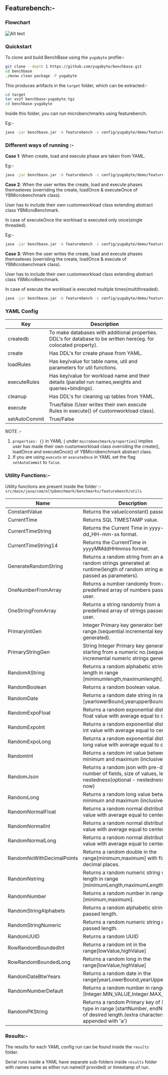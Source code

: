 ##  Featurebench:-


### Flowchart
![Alt text](Flowchart.jpg?raw=true "Optional Title")

### Quickstart

To clone and build BenchBase using the `yugabyte` profile:-

```bash
git clone --depth 1 https://github.com/yugabyte/benchbase.git
cd benchbase
./mvnw clean package -P yugabyte
```

This produces artifacts in the `target` folder, which can be extracted:-

```bash
cd target
tar xvzf benchbase-yugabyte.tgz
cd benchbase-yugabyte
```

Inside this folder, you can run microbenchmarks using featurebench.

Eg:-

```bash
java -jar benchbase.jar -b featurebench -c config/yugabyte/demo/featurebench_santanu_t1_10_10k.yaml --create=true --load=true --execute=true
```


### Different ways of running :-

**Case 1**: When create, load and execute phase are taken from YAML.

Eg:-
```bash
java -jar benchbase.jar -b featurebench -c config/yugabyte/demo/featurebench_santanu_t1_10_10k.yaml --create=true --load=true --execute=true
```

**Case 2**: When the user writes the create, load and execute phases themseleves (overriding the create, loadOnce & executeOnce of YBMicrobenchmark class).

User has to include their own customworkload class extending abstract class YBMicroBenchmark.

In case of executeOnce the workload is executed only once(single threaded).

Eg:-
```bash
java -jar benchbase.jar -b featurebench -c config/yugabyte/demo/featurebench_scan_sonal.yaml --create=true --load=true --execute=true
```

**Case 3**:
When the user writes the create, load and execute phases themseleves (overriding the create, loadOnce & execute of YBMicrobenchmark class).

User has to include their own customworkload class extending abstract class YBMicroBenchmark.

In case of execute the workload is executed multiple times(multithreaded).
```bash
java -jar benchbase.jar -b featurebench -c config/yugabyte/demo/featurebench_microbenchmark1_sonal.yaml --create=true --load=true --execute=true
```

### YAML Config
| Key           | Description                                                                                                      |
|---------------|------------------------------------------------------------------------------------------------------------------|
| createdb      | To make databases with additional properties. DDL's for database to be written here(eg. for colocated property). |
 | create        | Has DDL's for create phase from YAML.                                                                            |
| loadRules     | Has key/value for table name, util and parameters for util functions.                                            |
| executeRules  | Has key/value for workload name and their details (parallel run names,weights and queries+bindings).             |
| cleanup       | Has DDL's for cleaning up tables from YAML.                                                                      |
| execute       | True/false (User writes their own execute Rules in execute() of customworkload class).                           |
| setAutoCommit | True/False                                                                                                       |


NOTE :-
1. `properties: {}` in YAML ( under `microbenchmark/properties`) implies user has made their own customworkload class overriding the create(), loadOnce and executeOnce() of YBMicrobenchmark abstract class.
2.  If you are using `execute` or `executeOnce` in YAML set the flag `setAutoCommit` to `false`.
### Utility Functions:-

Utility functions are present inside the folder :-
`src/main/java/com/oltpbenchmark/benchmarks/featurebench/utils`

| Name                      | Description                                                                                                                           | Parameters                              | Parameter Type           |
|---------------------------|---------------------------------------------------------------------------------------------------------------------------------------|-----------------------------------------|--------------------------|
| ConstantValue             | Returns the value(constant) passed to it.                                                                                             | constantVal                             | List of Objects          |
| CurrentTime               | Returns SQL TIMESTAMP value.                                                                                                          | None                                    | None                     |
| CurrentTimeString         | Returns the Current Time in yyyy-MM-dd_HH-mm-ss format.                                                                               | None                                    | None                     |
| CurrentTimeString14       | Returns the CurrentTime in yyyyMMddHHmmss format.                                                                                     | None                                    | None                     |
| GenerateRandomString      | Returns a random string from an array of random strings generated at runtime(length of random string and array passed as parameters). | desiredLength,sizeOfStringArray         | Integer ,Integer         |
| OneNumberFromArray        | Returns a number randomly from a predefined array of numbers passed by user.                                                          | listOfIntegers                          | List of Integers         |
| OneStringFromArray        | Returns a string randomly from a predefined array of strings passed by user.                                                          | str                                     | List of Strings          |
| PrimaryIntGen             | Integer Primary key generator between a range.(sequential incremental keys generated).                                                | upperRange,lowerRange                   | Integer,Integer          |
| PrimaryStringGen          | String Integer Primary key generator starting from a numeric no.(sequential incremental numeric strings generated).                   | startNumber,desiredLength               | Integer,Integer          |
| RandomAString             | Returns a random alphabetic string with length in range [minimumlength,maximumlength].                                                | minimumLength,maximumLength             | Integer,Integer          |
| RandomBoolean             | Returns a random boolean value.                                                                                                       | None                                    | None                     |
| RandomDate                | Returns a random date string in range [yearlowerBound,yearupperBound]                                                                 | yearlowerBound,yearupperBound           | Integer,Integer          |
| RandomExpoFloat           | Returns a random exponential distribution float value with average equal to center.                                                   | center,deviation                        | Double,Double            |
| RandomExpoInt             | Returns a random exponential distribution int value with average equal to center.                                                     | center,deviation                        | Integer,Integer          |
| RandomExpoLong            | Returns a random exponential distribution long value with average equal to center.                                                    | center,deviation                        | Long,Long                |
| RandomInt                 | Returns a random int value between minimum and maximum (inclusive).                                                                   | minimum,maximum                         | Integer,Integer          |
| RandomJson                | Returns a random json with pre-defined number of fields, size of values, level of nestedness(optional - nestedness=1 for now)         | fields,valueLength,nestedness           | Integer,Integer,Integer  |
| RandomLong                | Returns a random long value between minimum and maximum (inclusive)                                                                   | minimum, maximum                        | Long,Long                |
| RandomNormalFloat         | Returns a random normal distribution float value with average equal to center                                                         | center,deviation                        | Double,Double            |
| RandomNormalInt           | Returns a random normal distribution int value with average equal to center                                                           | center,deviation                        | Integer,Integer          |
| RandomNormalLong          | Returns a random normal distribution long value with average equal to center                                                          | center,deviation                        | Long,Long                |
| RandomNoWithDecimalPoints | Returns a random double in the range[minimum,maximum] with fixed decimal places.                                                      | lowerBound,upperBound,decimalPoints     | Integer,Integer,Integer  |
| RandomNstring             | Returns a random numeric string with length in range [minimumLength,maximumLength].                                                   | minimumLength,maximumLength             | Integer,Integer          |
| RandomNumber              | Returns a random number in range [minimum,maximum].                                                                                   | minimum,maximum                         | Integer,Integer          |
| RandomStringAlphabets     | Returns a random alphabetic string of passed length.                                                                                  | desiredLength                           | Integer                  |
| RandomStringNumeric       | Returns a random numeric string of passed length.                                                                                     | desiredLength                           | Integer                  |
| RandomUUID                | Returns a random  UUID                                                                                                                | None                                    | None                     |
| RowRandomBoundedInt       | Returns a random int in the range[lowValue,highValue]                                                                                 | lowValue,highValue                      | Integer,Integer          |
| RowRandomBoundedLong      | Returns a random long in the range[lowValue,highValue]                                                                                | lowValue,highValue                      | Long,Long                |
| RandomDateBtwYears        | Returns a random date in the range[yearLowerBound,yearUpperBound]                                                                     | yearLowerBound,yearUpperBound           | Integer,Integer          |
| RandomNumberDefault       | Returns a random number in range [Integer.MIN_VALUE,Integer.MAX_VALUE]                                                                | None                                    | None                     |
| RandomPKString            | Returns a random Primary key of String type in range [startNumber, endNumber] of desired length.(extra characters appended with 'a')  | startNumber,endNumber,desiredLength     | Integer,Integer,Integer  |

### Results:-

The results for each YAML config run can be found inside the `results` folder.

Serial runs inside a YAML have separate sub-folders inside `results` folder with names same as either run name(if provided) or timestamp of run.





















